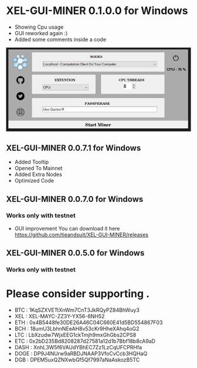 # XEL-GUI-MINER 0.1.0.0 for Windows
* Showing Cpu usage 
* GUI reworked again :)
* Added some comments inside a code 

![AI](Screenshot_14.png)

## XEL-GUI-MINER 0.0.7.1 for Windows


* Added Tooltip
* Opened To Mainnet
* Added Extra Nodes
* Optimized Code

## XEL-GUI-MINER 0.0.7.0 for Windows
### Works only with testnet 
* GUI improvement 
You can download it here https://github.com/tieandsuit/XEL-GUI-MINER/releases


## XEL-GUI-MINER 0.0.5.0 for Windows
### Works only with testnet 


# Please consider supporting .



* BTC : 1KqSZXVETtXnWm7CnT3JkRQyPZ84BhWuy3
* XEL : XEL-MAYC-ZZ3Y-YX56-6NH52
* ETH : 0x4B5448fe30DE26A46C04C660E41d5BD554867F03
* BCH : 18umU3LbhnNEeAH8v53cKr9HheXAhq4oG2
* LTC : LbXzudw7WjxEEG1ckTmjh9mxGhGbs2CPS8
* ETC : 0x2bD235Bd8208287d27581a12d1b7Bbf18b8cA9aD
* DASH : XnhL3W5f6VAUdYBhEC7Zz1LzCqUFCPRHfa
* DOGE : DP9J4NUrw9aRBDJNAAP3VfoCvCcb3HQHaQ
* DGB : DPEM5uxQZNXwbGf5Qf7997aNaAskozB5TC

